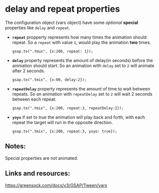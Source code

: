 # delay and repeat properties

The configuration object (vars object) have some _optional_ **special** properties like `delay` and `repeat`.

- **`repeat`** propperty represents how many times the animation should repeat.
  So a `repeat` with value `1`, would play the animation **two** times.

  ```
  gsap.to(".tmux", {x:200, repeat: 1});
  ```

- **`delay`** property represents the amount of delay(in seconds) before the animation should start. So an animation with `delay` set to `2` will animate after 2 seconds.

  ```
  gsap.to(".tmix", {x:00, delay:2});
  ```

- **`repeatDelay`** property represents the amount of time to wait between repeats. So an animation with `repeatDelay` set to `2` will wait 2 seconds between each repeat.

  ```
  gsap.to(".tmix", {x:200, repeat:3, repeatDelay:2});
  ```

- **`yoyo`** if set to true the animation will play back and forth, with each repeat the target will run in the opposite direction.

  ```
  gsap.to(".tmix", {x:200, repeat:3, yoyo: true});
  ```

## Notes:

Special properties are not animated.

## Links and resources:

https://greensock.com/docs/v3/GSAP/Tween/vars

